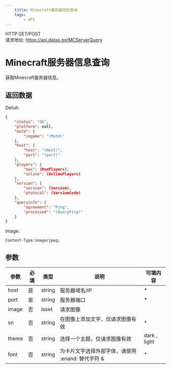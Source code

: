 ```yaml
---
    title: Minecraft服务器信息查询
    tags:
        - API
---
```

<span class="http">HTTP GET/POST</span>  
请求地址: https://api.datas.gq/MCServerQuery

# Minecraft服务器信息查询
获取Minecraft服务器信息。

## 返回数据
Defult:
```json
{
    "status": "OK",
    "platform": null,
    "motd": {
        "ingame": "(Motd)"
    },
    "host": {
        "host": "(Host)",
        "port": "(port)"
    },
    "players": {
        "max": (MaxPlayers),
        "online": (OnlinePlayers)
    },
    "version": {
        "version": (Version),
        "protocol": (VersionCode)
    },
    "queryinfo": {
        "agreement": "Ping",
        "processed": "(QueryPing)"
    }
}
```
Image:
```
Content-Type:image/jpeg;
```

## 参数
| 参数 | 必填 | 类型 | 说明 | 可填内容 |
| --- | --- | --- | --- | --- |
| host | 是 | string | 服务器域名/IP | * |
| port | 是 | string | 服务器端口 | * |
| image | 否 | isset | 请求图像 |  |
| sn | 否 | string | 在图像上添加文字，仅请求图像有效 | * |
| theme | 否 | string | 选择一个主题，仅请求图像有效 | dark , light |
| font | 否 | string | 为卡片文字选择外部字体，请使用 :enand: 替代字符 & | * |

<script async src="https://pagead2.googlesyndication.com/pagead/js/adsbygoogle.js?client=ca-pub-3270219743311431" crossorigin="anonymous"></script>